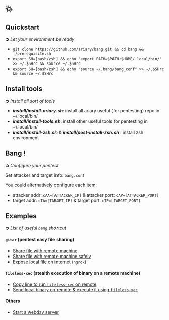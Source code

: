 # 💥

## Quickstart
**➲** *Let your environment be ready*
* `git clone https://github.com/ariary/bang.git && cd bang && ./prerequisite.sh`
* `export SH=[bash/zsh] && echo "export PATH=$PATH:$HOME/.local/bin/" >> ~/.$SHrc && source ~/.$SHrc`
* `export SH=[bash/zsh] && echo "source ~/.bang/bang_conf" >> ~/.$SHrc && source ~/.$SHrc`

## Install tools
**➲** *Install all sort of tools*
* ***install/install-ariary.sh***: install all ariary useful (for pentesting) repo in ~/.local/bin/
* ***install/install-tools.sh***: install other useful tools for pentesting in ~/.local/bin/
* ***install/install-zsh.sh*** & ***install/post-install-zsh.sh*** : install zsh environment

## Bang !
**➲** *Configure your pentest*

Set attacker and target info: `bang.conf`

You could alternatively configure each item:
 * attacker addr: `cAA=[ATTACKER_IP]` & attacker port: `cAP=[ATTACKER_PORT]` 
 * target addr: `cTA=[TARGET_IP]` & target port: `cTP=[TARGET_PORT]`


## Examples
**➲** *List of useful `bang` shortcut*

#### `gitar` (pentest easy file sharing)

* [Share file with remote machine](https://github.com/ariary/bang/blob/main/EXAMPLES.md#share-files)
* [Share file with remote machine safely](https://github.com/ariary/bang/blob/main/EXAMPLES.md#share-files-safely)
* [Expose local file on internet (`ngrok`)](https://github.com/ariary/bang/blob/main/EXAMPLES.md#expose-local-file-on-internet)


#### `fileless-xec` (stealth execution of binary on a remote machine)

* [Copy line to run `fileless-xec` on remote](https://github.com/ariary/bang/blob/main/EXAMPLES.md#copy-line-to-launch-fieleless-xec-stealth-dropper)
* [Send local binary on remote & execute it using `fileless-xec`](https://github.com/ariary/bang/blob/main/EXAMPLES.md#send-a-local-file-to-remote-fileless-xec-to-stealthy-run-it)


#### Others

* [Start a webdav server](https://github.com/ariary/bang/blob/main/EXAMPLES.md#webdav-server)
